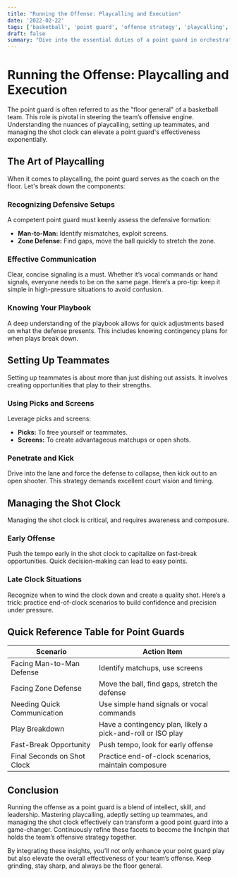```yaml
---
title: "Running the Offense: Playcalling and Execution"
date: '2022-02-22'
tags: ['basketball', 'point guard', 'offense strategy', 'playcalling', 'coaching tips', 'teambuilding', 'skill development', 'shot clock management']
draft: false
summary: "Dive into the essential duties of a point guard in orchestrating the offense, including playcalling, setting up scoring opportunities, and managing the shot clock."
---
```


# Running the Offense: Playcalling and Execution

The point guard is often referred to as the "floor general" of a basketball team. This role is pivotal in steering the team’s offensive engine. Understanding the nuances of playcalling, setting up teammates, and managing the shot clock can elevate a point guard's effectiveness exponentially.

## The Art of Playcalling

When it comes to playcalling, the point guard serves as the coach on the floor. Let's break down the components:

### Recognizing Defensive Setups

A competent point guard must keenly assess the defensive formation:

- **Man-to-Man:** Identify mismatches, exploit screens.
- **Zone Defense:** Find gaps, move the ball quickly to stretch the zone.

### Effective Communication

Clear, concise signaling is a must. Whether it’s vocal commands or hand signals, everyone needs to be on the same page. Here’s a pro-tip: keep it simple in high-pressure situations to avoid confusion.

### Knowing Your Playbook

A deep understanding of the playbook allows for quick adjustments based on what the defense presents. This includes knowing contingency plans for when plays break down.

## Setting Up Teammates

Setting up teammates is about more than just dishing out assists. It involves creating opportunities that play to their strengths.

### Using Picks and Screens

Leverage picks and screens:

- **Picks:** To free yourself or teammates.
- **Screens:** To create advantageous matchups or open shots.

### Penetrate and Kick

Drive into the lane and force the defense to collapse, then kick out to an open shooter. This strategy demands excellent court vision and timing.

## Managing the Shot Clock

Managing the shot clock is critical, and requires awareness and composure.

### Early Offense

Push the tempo early in the shot clock to capitalize on fast-break opportunities. Quick decision-making can lead to easy points.

### Late Clock Situations

Recognize when to wind the clock down and create a quality shot. Here’s a trick: practice end-of-clock scenarios to build confidence and precision under pressure.

## Quick Reference Table for Point Guards

| Scenario                         | Action Item                                                   |
| -------------------------------- | ------------------------------------------------------------- |
| Facing Man-to-Man Defense        | Identify matchups, use screens                                |
| Facing Zone Defense              | Move the ball, find gaps, stretch the defense                  |
| Needing Quick Communication      | Use simple hand signals or vocal commands                     |
| Play Breakdown                   | Have a contingency plan, likely a pick-and-roll or ISO play   |
| Fast-Break Opportunity           | Push tempo, look for early offense                             |
| Final Seconds on Shot Clock      | Practice end-of-clock scenarios, maintain composure           |

## Conclusion

Running the offense as a point guard is a blend of intellect, skill, and leadership. Mastering playcalling, adeptly setting up teammates, and managing the shot clock effectively can transform a good point guard into a game-changer. Continuously refine these facets to become the linchpin that holds the team’s offensive strategy together.

By integrating these insights, you’ll not only enhance your point guard play but also elevate the overall effectiveness of your team’s offense. Keep grinding, stay sharp, and always be the floor general.